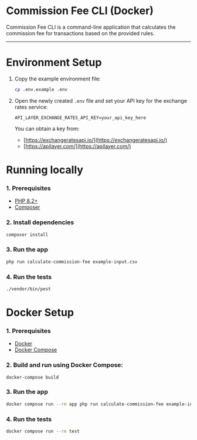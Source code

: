 # Commission Fee CLI (Docker)

Commission Fee CLI is a command-line application that calculates the commission fee for transactions based on the provided rules.

---

# Environment Setup

1. Copy the example environment file:

   ```bash
   cp .env.example .env
   ```

2. Open the newly created `.env` file and set your API key for the exchange rates service:

   ```dotenv
   API_LAYER_EXCHANGE_RATES_API_KEY=your_api_key_here
   ```

   You can obtain a key from:

    * [https://exchangeratesapi.io/](https://exchangeratesapi.io/)
    * [https://apilayer.com/](https://apilayer.com/)

# Running locally

### 1. Prerequisites

* [PHP 8.2+](https://www.php.net/downloads)
* [Composer](https://getcomposer.org/download/)

### 2. Install dependencies

```bash
composer install
```

### 3. Run the app

```bash
php run calculate-commission-fee example-input.csv
```

### 4. Run the tests

```bash
./vendor/bin/pest
```

# Docker Setup

### 1. Prerequisites
* [Docker](https://docs.docker.com/get-docker/)
* [Docker Compose](https://docs.docker.com/compose/install/)

### 2. Build and run using Docker Compose:
```
docker-compose build
```

### 3. Run the app
```bash
docker compose run --rm app php run calculate-commission-fee example-input.csv
```

### 4. Run the tests
```bash
docker compose run --rm test
```
